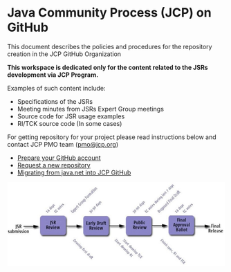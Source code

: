# Java Community Process (JCP) on GitHub

This document describes the policies and procedures for the repository creation in the JCP GitHub Organization

__This workspace is dedicated only for the content related to the JSRs development via JCP Program.__

Examples of such content include:

* Specifications of the JSRs
* Meeting minutes from JSRs Expert Group meetings
* Source code for JSR usage examples
* RI/TCK source code (In some cases)

For getting repository for your project please read instructions below and contact JCP PMO team (pmo@jcp.org)

* [Prepare your GitHub account](docs/GitHub_Account.md)
* [Request a new repository](docs/Request_Repo.md)
* [Migrating from java.net into JCP GitHub](docs/Transfer_from_java.net.md)

![Java Community Process](./img/JSR-lifecycle.jpg)

